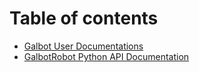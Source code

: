 # Table of contents

* [Galbot User Documentations](README.md)
* [GalbotRobot Python API Documentation](GalbotRobot\_Python\_API\_Documentation.md)
